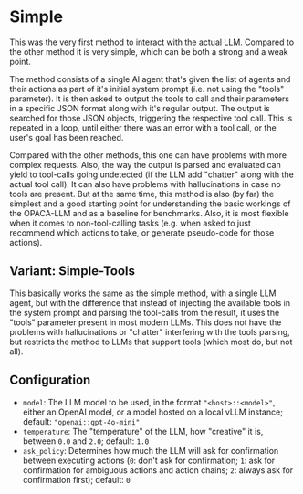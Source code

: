 # Simple

This was the very first method to interact with the actual LLM. Compared to the other method it is very simple, which can be both a strong and a weak point.

The method consists of a single AI agent that's given the list of agents and their actions as part of it's initial system prompt (i.e. not using the "tools" parameter). It is then asked to output the tools to call and their parameters in a specific JSON format along with it's regular output. The output is searched for those JSON objects, triggering the respective tool call. This is repeated in a loop, until either there was an error with a tool call, or the user's goal has been reached.

Compared with the other methods, this one can have problems with more complex requests. Also, the way the output is parsed and evaluated can yield to tool-calls going undetected (if the LLM add "chatter" along with the actual tool call). It can also have problems with hallucinations in case no tools are present. But at the same time, this method is also (by far) the simplest and a good starting point for understanding the basic workings of the OPACA-LLM and as a baseline for benchmarks. Also, it is most flexible when it comes to non-tool-calling tasks (e.g. when asked to just recommend which actions to take, or generate pseudo-code for those actions).

## Variant: Simple-Tools

This basically works the same as the simple method, with a single LLM agent, but with the difference that instead of injecting the available tools in the system prompt and parsing the tool-calls from the result, it uses the "tools" parameter present in most modern LLMs. This does not have the problems with hallucinations or "chatter" interfering with the tools parsing, but restricts the method to LLMs that support tools (which most do, but not all).

## Configuration

* `model`: The LLM model to be used, in the format `"<host>::<model>"`, either an OpenAI model, or a model hosted on a local vLLM instance; default: `"openai::gpt-4o-mini"`
* `temperature`: The "temperature" of the LLM, how "creative" it is, between `0.0` and `2.0`; default: `1.0`
* `ask_policy`: Determines how much the LLM will ask for confirmation between executing actions (`0`: don't ask for confirmation; `1`: ask for confirmation for ambiguous actions and action chains; `2`: always ask for confirmation first); default: `0`